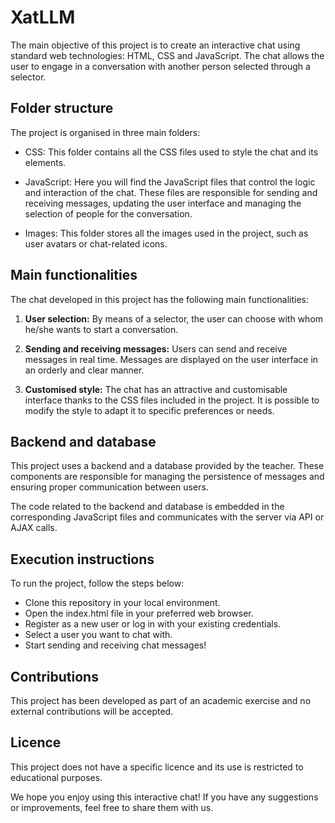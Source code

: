 
# XatLLM

The main objective of this project is to create an interactive chat using standard web technologies: HTML, CSS and JavaScript. The chat allows the user to engage in a conversation with another person selected through a selector.

## Folder structure

The project is organised in three main folders:

- CSS: This folder contains all the CSS files used to style the chat and its elements.

- JavaScript: Here you will find the JavaScript files that control the logic and interaction of the chat. These files are responsible for sending and receiving messages, updating the user interface and managing the selection of people for the conversation.

- Images: This folder stores all the images used in the project, such as user avatars or chat-related icons.


## Main functionalities
The chat developed in this project has the following main functionalities:

1. **User selection:** By means of a selector, the user can choose with whom he/she wants to start a conversation.

2. **Sending and receiving messages:** Users can send and receive messages in real time. Messages are displayed on the user interface in an orderly and clear manner.

3. **Customised style:** The chat has an attractive and customisable interface thanks to the CSS files included in the project. It is possible to modify the style to adapt it to specific preferences or needs.

## Backend and database

This project uses a backend and a database provided by the teacher. These components are responsible for managing the persistence of messages and ensuring proper communication between users.

The code related to the backend and database is embedded in the corresponding JavaScript files and communicates with the server via API or AJAX calls.

## Execution instructions

To run the project, follow the steps below:

 - Clone this repository in your local environment.
 - Open the index.html file in your preferred web browser.
 - Register as a new user or log in with your existing credentials.
 - Select a user you want to chat with.
 - Start sending and receiving chat messages!

## Contributions

This project has been developed as part of an academic exercise and no external contributions will be accepted.

## Licence

This project does not have a specific licence and its use is restricted to educational purposes. 

We hope you enjoy using this interactive chat! If you have any suggestions or improvements, feel free to share them with us.

